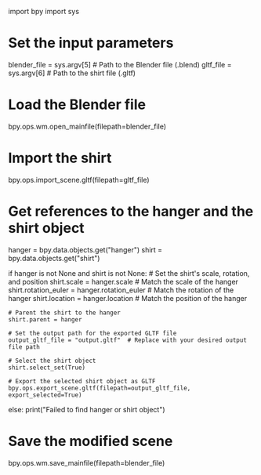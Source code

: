 import bpy
import sys

# Set the input parameters
blender_file = sys.argv[5]  # Path to the Blender file (.blend)
gltf_file = sys.argv[6]     # Path to the shirt file (.gltf)

# Load the Blender file
bpy.ops.wm.open_mainfile(filepath=blender_file)

# Import the shirt
bpy.ops.import_scene.gltf(filepath=gltf_file)

# Get references to the hanger and the shirt object
hanger = bpy.data.objects.get("hanger")
shirt = bpy.data.objects.get("shirt")

if hanger is not None and shirt is not None:
    # Set the shirt's scale, rotation, and position
    shirt.scale = hanger.scale  # Match the scale of the hanger
    shirt.rotation_euler = hanger.rotation_euler  # Match the rotation of the hanger
    shirt.location = hanger.location  # Match the position of the hanger

    # Parent the shirt to the hanger
    shirt.parent = hanger

    # Set the output path for the exported GLTF file
    output_gltf_file = "output.gltf"  # Replace with your desired output file path

    # Select the shirt object
    shirt.select_set(True)

    # Export the selected shirt object as GLTF
    bpy.ops.export_scene.gltf(filepath=output_gltf_file, export_selected=True)
else:
    print("Failed to find hanger or shirt object")

# Save the modified scene
bpy.ops.wm.save_mainfile(filepath=blender_file)
